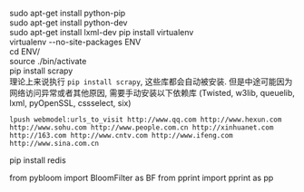 sudo apt-get install python-pip  
sudo apt-get install python-dev  
sudo apt-get install lxml-dev
pip install virtualenv  
virtualenv --no-site-packages  ENV  
cd ENV/  
source ./bin/activate  
pip install scrapy  
理论上来说执行 `pip install scrapy`, 这些库都会自动被安装. 但是中途可能因为网络访问异常或者其他原因, 需要手动安装以下依赖库 (Twisted, w3lib, queuelib, lxml, pyOpenSSL, cssselect, six)

	lpush webmodel:urls_to_visit http://www.qq.com http://www.hexun.com http://www.sohu.com http://www.people.com.cn http://xinhuanet.com http://163.com http://www.cntv.com http://www.ifeng.com http://www.sina.com.cn 
	
pip install redis

from pybloom import BloomFilter as BF
from pprint import pprint as pp
